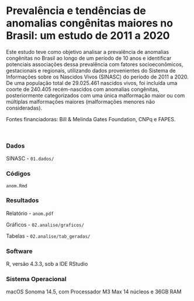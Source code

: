 # Prevalência e tendências de anomalias congênitas maiores no Brasil: um estudo de 2011 a 2020

Este estudo teve como objetivo analisar a prevalência de anomalias congênitas no Brasil ao longo de um período de 10 anos e identificar potenciais associações dessa prevalência com fatores socioeconômicos, gestacionais e regionais, utilizando dados provenientes do Sistema de Informações sobre os Nascidos Vivos (SINASC) do período de 2011 a 2020. De uma população total de 29.025.461 nascidos vivos, foi incluída uma coorte de 240.405 recém-nascidos com anomalias congênitas, posteriormente categorizados com uma única malformação maior ou com múltiplas malformações maiores (malformações menores não consideradas).

Fontes financiadoras: Bill & Melinda Gates Foundation, CNPq e FAPES.

<br>

### Dados
SINASC - `01.dados/`

### Códigos
`anom.Rmd`

### Resultados
Relatório - `anom.pdf`

Gráficos - `02.analise/graficos/`

Tabelas - `02.analise/tab_geradas/`

### Software

R, versão 4.3.3, sob a IDE RStudio

### Sistema Operacional

macOS Sonoma 14.5, com Processador M3 Max 14 núcleos e 36GB RAM
